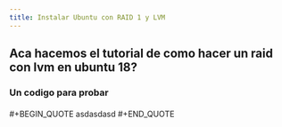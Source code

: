 ```yaml
---
title: Instalar Ubuntu con RAID 1 y LVM
---
```


## Aca hacemos el tutorial de como hacer un raid con lvm en ubuntu 18?
### Un **codigo** para probar
#### 
#+BEGIN_QUOTE
asdasdasd
#+END_QUOTE

